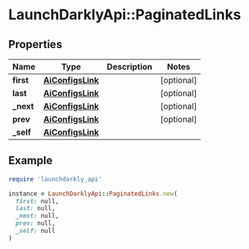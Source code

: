 # LaunchDarklyApi::PaginatedLinks

## Properties

| Name | Type | Description | Notes |
| ---- | ---- | ----------- | ----- |
| **first** | [**AiConfigsLink**](AiConfigsLink.md) |  | [optional] |
| **last** | [**AiConfigsLink**](AiConfigsLink.md) |  | [optional] |
| **_next** | [**AiConfigsLink**](AiConfigsLink.md) |  | [optional] |
| **prev** | [**AiConfigsLink**](AiConfigsLink.md) |  | [optional] |
| **_self** | [**AiConfigsLink**](AiConfigsLink.md) |  |  |

## Example

```ruby
require 'launchdarkly_api'

instance = LaunchDarklyApi::PaginatedLinks.new(
  first: null,
  last: null,
  _next: null,
  prev: null,
  _self: null
)
```

